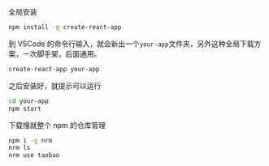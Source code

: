 全局安装

```bash
npm install -g create-react-app
```

到 VSCode 的命令行输入，就会新出一个`your-app`文件夹，另外这种全局下载方案，一次脚手架，后面通用。

```bash
create-react-app your-app
```

之后安装好，就提示可以运行

```bash
cd your-app
npm start
```

下载慢就整个 npm 的仓库管理

```bash
npm i -g nrm
nrm ls
nrm use taobao
```
